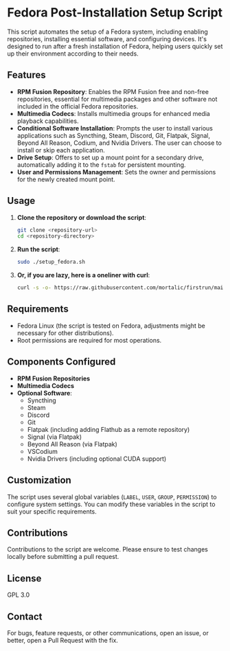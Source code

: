 # Fedora Post-Installation Setup Script

This script automates the setup of a Fedora system, including enabling repositories, installing essential software, and configuring devices. It's designed to run after a fresh installation of Fedora, helping users quickly set up their environment according to their needs.

## Features

- **RPM Fusion Repository**: Enables the RPM Fusion free and non-free repositories, essential for multimedia packages and other software not included in the official Fedora repositories.
- **Multimedia Codecs**: Installs multimedia groups for enhanced media playback capabilities.
- **Conditional Software Installation**: Prompts the user to install various applications such as Syncthing, Steam, Discord, Git, Flatpak, Signal, Beyond All Reason, Codium, and Nvidia Drivers. The user can choose to install or skip each application.
- **Drive Setup**: Offers to set up a mount point for a secondary drive, automatically adding it to the `fstab` for persistent mounting.
- **User and Permissions Management**: Sets the owner and permissions for the newly created mount point.

## Usage

1. **Clone the repository or download the script**:
    ```bash
    git clone <repository-url>
    cd <repository-directory>
    ```

2. **Run the script**:
    ```bash
    sudo ./setup_fedora.sh
    ```

3. **Or, if you are lazy, here is a oneliner with curl**:
    ```bash
    curl -s -o- https://raw.githubusercontent.com/mortalic/firstrun/main/fedora_first_run.sh | sudo bash
    ```

## Requirements

- Fedora Linux (the script is tested on Fedora, adjustments might be necessary for other distributions).
- Root permissions are required for most operations.

## Components Configured

- **RPM Fusion Repositories**
- **Multimedia Codecs**
- **Optional Software**:
  - Syncthing
  - Steam
  - Discord
  - Git
  - Flatpak (including adding Flathub as a remote repository)
  - Signal (via Flatpak)
  - Beyond All Reason (via Flatpak)
  - VSCodium
  - Nvidia Drivers (including optional CUDA support)

## Customization

The script uses several global variables (`LABEL`, `USER`, `GROUP`, `PERMISSION`) to configure system settings. You can modify these variables in the script to suit your specific requirements.

## Contributions

Contributions to the script are welcome. Please ensure to test changes locally before submitting a pull request.

## License

GPL 3.0

## Contact

For bugs, feature requests, or other communications, open an issue, or better, open a Pull Request with the fix.
